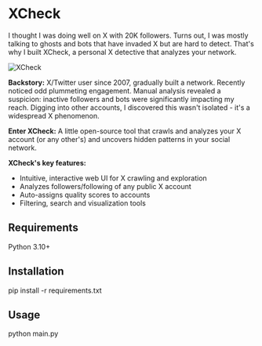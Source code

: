 # XCheck

I thought I was doing well on X with 20K followers. Turns out, I was mostly talking to ghosts and bots that have invaded X but are hard to detect. That's why I built XCheck, a personal X detective that analyzes your network.

![XCheck](https://samim.io/static/upload/Screenshot-20240909090323-1340x758.png)

**Backstory:** X/Twitter user since 2007, gradually built a network. Recently noticed odd plummeting engagement. Manual analysis revealed a suspicion: inactive followers and bots were significantly impacting my reach. Digging into other accounts, I discovered this wasn't isolated - it's a widespread X phenomenon.

**Enter XCheck:** A little open-source tool that crawls and analyzes your X account (or any other's) and uncovers hidden patterns in your social network.

**XCheck's key features:**

- Intuitive, interactive web UI for X crawling and exploration
- Analyzes followers/following of any public X account
- Auto-assigns quality scores to accounts
- Filtering, search and visualization tools

## Requirements

Python 3.10+

## Installation

pip install -r requirements.txt

## Usage

python main.py
